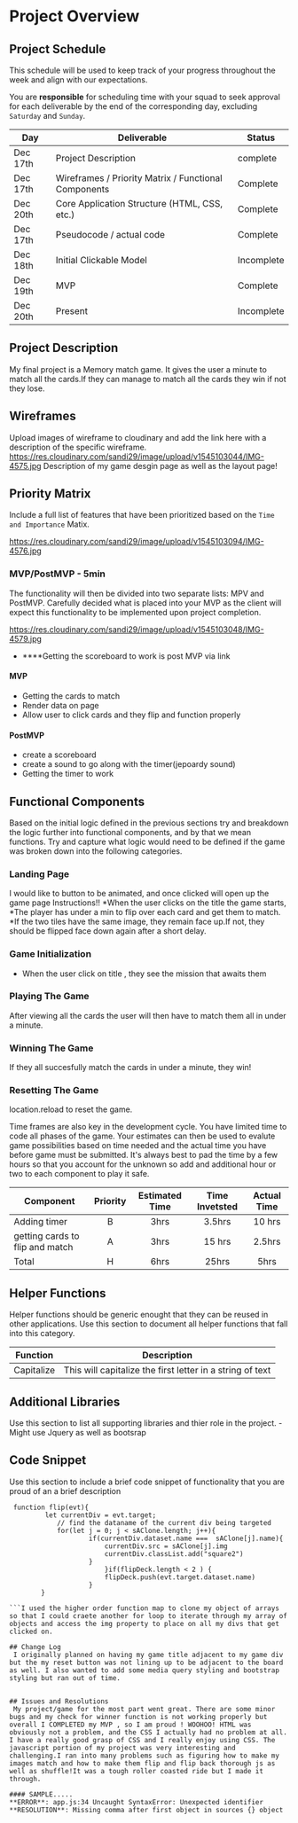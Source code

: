 # Project Overview

## Project Schedule

This schedule will be used to keep track of your progress throughout the week and align with our expectations.  

You are **responsible** for scheduling time with your squad to seek approval for each deliverable by the end of the corresponding day, excluding `Saturday` and `Sunday`.

|  Day | Deliverable | Status
|---|---| ---|
|Dec 17th| Project Description | complete
|Dec 17th| Wireframes / Priority Matrix / Functional Components | Complete
|Dec 20th| Core Application Structure (HTML, CSS, etc.) |Complete
|Dec 17th| Pseudocode / actual code | Complete
|Dec 18th| Initial Clickable Model  | Incomplete
|Dec 19th| MVP | Complete
|Dec 20th| Present | Incomplete


## Project Description

My final project is a Memory match game. It gives the user a minute to match all the cards.If they can manage to match all the cards they win if not they lose.
## Wireframes

Upload images of wireframe to cloudinary and add the link here with a description of the specific wireframe.
https://res.cloudinary.com/sandi29/image/upload/v1545103044/IMG-4575.jpg
Description of my game desgin page as well as the layout page!

## Priority Matrix

Include a full list of features that have been prioritized based on the `Time and Importance` Matix. 

https://res.cloudinary.com/sandi29/image/upload/v1545103094/IMG-4576.jpg

### MVP/PostMVP - 5min

The functionality will then be divided into two separate lists: MPV and PostMVP.  Carefully decided what is placed into your MVP as the client will expect this functionality to be implemented upon project completion. 

https://res.cloudinary.com/sandi29/image/upload/v1545103048/IMG-4579.jpg
- ****Getting the scoreboard to work is post MVP via link

#### MVP 

- Getting the cards to match
- Render data on page
- Allow user to click cards and they flip and function properly


#### PostMVP 

- create a scoreboard
- create a sound to go along with the timer(jepoardy sound)
- Getting the timer to work


## Functional Components

Based on the initial logic defined in the previous sections try and breakdown the logic further into functional components, and by that we mean functions.  Try and capture what logic would need to be defined if the game was broken down into the following categories.

### Landing Page
 I would like to button to be animated, and once clicked will open up the game page
 Instructions!!
 	*When the user clicks on the title the game starts, 
 	*The player has under a min to flip over each card and get them to match.
 	*If the two tiles have the same image, they remain face up.If not, they should be flipped face down again after a short delay.


### Game Initialization

- When the user click on title , they see the mission that awaits them

### Playing The Game 

After viewing all the cards the user will then have to match them all in under a minute.

### Winning The Game

If they all succesfully match the cards in under a minute, they win!

### Resetting The Game

location.reload to reset the game.

Time frames are also key in the development cycle.  You have limited time to code all phases of the game.  Your estimates can then be used to evalute game possibilities based on time needed and the actual time you have before game must be submitted. It's always best to pad the time by a few hours so that you account for the unknown so add and additional hour or two to each component to play it safe.

| Component | Priority | Estimated Time | Time Invetsted | Actual Time |
| --- | :---: |  :---: | :---: | :---: |
| Adding timer | B | 3hrs| 3.5hrs | 10 hrs |
| getting cards to flip and match | A | 3hrs| 15 hrs | 2.5hrs |
| Total | H | 6hrs| 25hrs | 5hrs |

## Helper Functions
Helper functions should be generic enought that they can be reused in other applications. Use this section to document all helper functions that fall into this category.

| Function | Description | 
| --- | :---: |  
| Capitalize | This will capitalize the first letter in a string of text | 

## Additional Libraries
 Use this section to list all supporting libraries and thier role in the project. 
 -Might use Jquery as well as bootsrap

## Code Snippet

Use this section to include a brief code snippet of functionality that you are proud of an a brief description  

```
 function flip(evt){
		 let currentDiv = evt.target;
			// find the dataname of the current div being targeted
		 	for(let j = 0; j < sAClone.length; j++){
		 			if(currentDiv.dataset.name ===  sAClone[j].name){
				 		currentDiv.src = sAClone[j].img
				 		currentDiv.classList.add("square2")
		 			}
			 			}if(flipDeck.length < 2 ) {
		 				flipDeck.push(evt.target.dataset.name)	
					}
 		}

```I used the higher order function map to clone my object of arrays so that I could craete another for loop to iterate through my array of objects and access the img property to place on all my divs that get clicked on. 

## Change Log
 I originally planned on having my game title adjacent to my game div but the my reset button was not lining up to be adjacent to the board as well. I also wanted to add some media query styling and bootstrap styling but ran out of time.


## Issues and Resolutions
 My project/game for the most part went great. There are some minor bugs and my check for winner function is not working properly but overall I COMPLETED my MVP , so I am proud ! WOOHOO! HTML was obviously not a problem, and the CSS I actually had no problem at all. I have a really good grasp of CSS and I really enjoy using CSS. The javascript portion of my project was very interesting and challenging.I ran into many problems such as figuring how to make my images match and how to make them flip and flip back thorough js as well as shuffle!It was a tough roller coasted ride but I made it through.  

#### SAMPLE.....
**ERROR**: app.js:34 Uncaught SyntaxError: Unexpected identifier                                
**RESOLUTION**: Missing comma after first object in sources {} object
